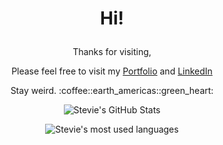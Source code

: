 # <p align="center">Hi!</p> 

<p align="center">
  Thanks for visiting,
</p>
<p align="center">
  Please feel free to visit my <a href="https://strudelandcoffee.github.io/react-portfolio/" target="_blank">Portfolio</a> and <a href="https://www.linkedin.com/in/stevie-trudell-atx/" target="_blank">LinkedIn</a>
</p>
<p align="center">
  Stay weird. :coffee::earth_americas::green_heart:
</p>

<p align="center">
  <img src="https://github-readme-stats.vercel.app/api?username=strudelAndCoffee&show_icons=true&hide=stars&theme=codeSTACKr" alt="Stevie's GitHub Stats">
</p>
<p align="center">
  <img src="https://github-readme-stats.vercel.app/api/top-langs/?username=strudelAndCoffee&show_icons=true&hide=Handlebars&theme=codeSTACKr" alt="Stevie's most used languages"/>
</p>
